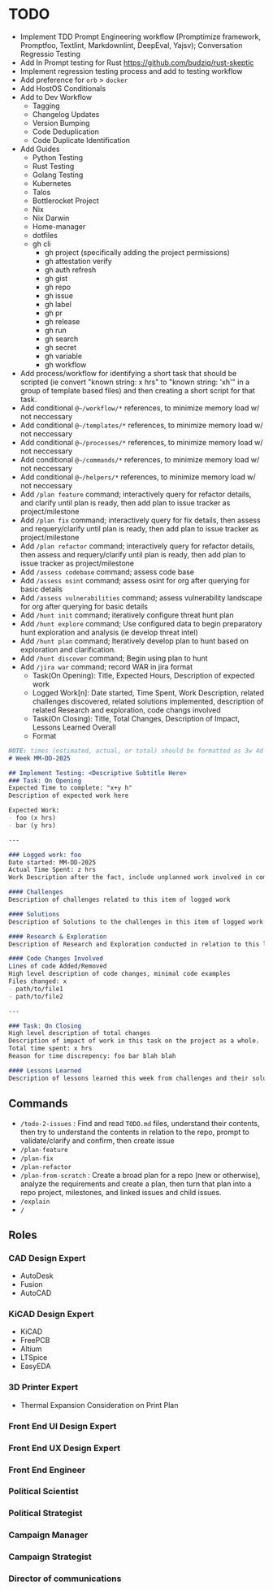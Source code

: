 # TODO

- Implement TDD Prompt Engineering workflow (Promptimize framework, Promptfoo, Textlint, Markdownlint, DeepEval, Yajsv);  Conversation Regressio Testing
- Add In Prompt testing for Rust https://github.com/budziq/rust-skeptic
- Implement regression testing process and add to testing workflow
- Add preference for `orb` > `docker`
- Add HostOS Conditionals
- Add to Dev Workflow
  - Tagging
  - Changelog Updates
  - Version Bumping
  - Code Deduplication
  - Code Duplicate Identification
- Add Guides
  - Python Testing
  - Rust Testing
  - Golang Testing
  - Kubernetes
  - Talos
  - Bottlerocket Project
  - Nix
  - Nix Darwin
  - Home-manager
  - dotfiles
  - gh cli
    - gh project (specifically adding the project permissions)
    - gh attestation verify
    - gh auth refresh
    - gh gist
    - gh repo
    - gh issue
    - gh label
    - gh pr
    - gh release
    - gh run
    - gh search
    - gh secret
    - gh variable
    - gh workflow
- Add process/workflow for identifying a short task that should be scripted (ie convert "known string: x hrs" to "known string: 'xh'" in a group of template based files) and then creating a short script for that task.
- Add conditional `@~/workflow/*` references, to minimize memory load w/ not neccessary
- Add conditional `@~/templates/*` references, to minimize memory load w/ not neccessary
- Add conditional `@~/processes/*` references, to minimize memory load w/ not neccessary
- Add conditional `@~/commands/*` references, to minimize memory load w/ not neccessary
- Add conditional `@~/helpers/*` references, to minimize memory load w/ not neccessary
- Add `/plan feature` command; interactively query for refactor details, and clarify until plan is ready, then add plan to issue tracker as project/milestone
- Add `/plan fix` command; interactively query for fix details, then assess and requery/clarify until plan is ready, then add plan to issue tracker as project/milestone
- Add `/plan refactor` command; interactively query for refactor details, then assess and requery/clarify until plan is ready, then add plan to issue tracker as project/milestone
- Add `/assess codebase` command; assess code base
- Add `/assess osint` command; assess osint for org after querying for basic details
- Add `/assess vulnerabilities` command; assess vulnerability landscape for org after querying for basic details
- Add `/hunt init` command; iteratively configure threat hunt plan
- Add `/hunt explore` command; Use configured data to begin preparatory hunt exploration and analysis (ie develop threat intel)
- Add `/hunt plan` command; Iteratively develop plan to hunt based on exploration and clarification.
- Add `/hunt discover` command; Begin using plan to hunt
- Add `/jira war` command; record WAR in jira format
  - Task(On Opening): Title, Expected Hours, Description of expected work
  - Logged Work[n]: Date started, Time Spent, Work Description, related challenges discovered, related solutions implemented, description of related Research and exploration, code changs involved
  - Task(On Closing): Title, Total Changes, Description of Impact, Lessons Learned Overall
  - Format
```markdown
NOTE: times (estimated, actual, or total) should be formatted as 3w 4d 12h, and should be enclosed in quotes
# Week MM-DD-2025

## Implement Testing: <Descriptive Subtitle Here>
### Task: On Opening
Expected Time to complete: "x+y h"
Description of expected work here

Expected Work:
- foo (x hrs)
- bar (y hrs)

---

### Logged work: foo
Date started: MM-DD-2025
Actual Time Spent: z hrs
Work Description after the fact, include unplanned work involved in completing this

#### Challenges
Description of challenges related to this item of logged work

#### Solutions
Description of Solutions to the challenges in this item of logged work

#### Research & Exploration
Description of Research and Exploration conducted in relation to this logged work.

#### Code Changes Involved
Lines of code Added/Removed
High level description of code changes, minimal code examples
Files changed: x
- path/to/file1
- path/to/file2

---

### Task: On Closing
High level description of total changes
Description of impact of work in this task on the project as a whole.
Total time spent: x hrs
Reason for time discrepency: foo bar blah blah

#### Lessons Learned
Description of lessons learned this week from challenges and their solutions.
```

## Commands

- `/todo-2-issues` : Find and read `TODO.md` files, understand their contents, then try to understand the contents in relation to the repo, prompt to validate/clarify and confirm, then create issue
- `/plan-feature`
- `/plan-fix`
- `/plan-refactor`
- `/plan-from-scratch` : Create a broad plan for a repo (new or otherwise), analyze the requirements and create a plan, then turn that plan into a repo project, milestones, and linked issues and child issues.
- `/explain`
- `/`

## Roles

### CAD Design Expert 
- AutoDesk
- Fusion
- AutoCAD

### KiCAD Design Expert 
- KiCAD
- FreePCB
- Altium
- LTSpice
- EasyEDA

### 3D Printer Expert 
- Thermal Expansion Consideration on Print Plan

### Front End UI Design Expert

### Front End UX Design Expert

### Front End Engineer

### Political Scientist

### Political Strategist

### Campaign Manager

### Campaign Strategist

### Director of communications
